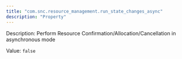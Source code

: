 ```yaml
---
title: "com.snc.resource_management.run_state_changes_async"
description: "Property"
---
```


Description: Perform Resource Confirmation/Allocation/Cancellation in asynchronous mode

Value: `false`